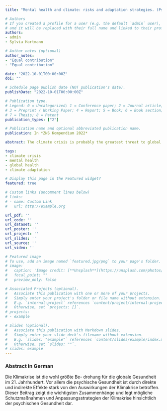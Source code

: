 ```yaml
---
title: "Mental health and climate: risks and adaptation strategies. (Psyche und Klima: Risiken und Anpassungsstrategien)"

# Authors
# If you created a profile for a user (e.g. the default `admin` user), write the username (folder name) here 
# and it will be replaced with their full name and linked to their profile.
authors:
- admin
- Sylvia Hartmann

# Author notes (optional)
author_notes:
- "Equal contribution"
- "Equal contribution"

date: "2022-10-01T00:00:00Z"
doi: ""

# Schedule page publish date (NOT publication's date).
publishDate: "2022-10-01T00:00:00Z"

# Publication type.
# Legend: 0 = Uncategorized; 1 = Conference paper; 2 = Journal article;
# 3 = Preprint / Working Paper; 4 = Report; 5 = Book; 6 = Book section;
# 7 = Thesis; 8 = Patent
publication_types: ["2"]

# Publication name and optional abbreviated publication name.
publication: In *ZNS Kompendium 2022*

abstract: The climate crisis is probably the greatest threat to global health in the 21st century. Especially mental health is strongly affected by direct and indirect effects of the climate crisis. This article shows the most important connections and presents possible protective measures and adaptation strategies of the climate crisis with regard to mental health. 

tags: 
- climate crisis
- mental health
- global health
- climate adaptation

# Display this page in the Featured widget?
featured: true

# Custom links (uncomment lines below)
# links:
# - name: Custom Link
#   url: http://example.org

url_pdf: ''
url_code: ''
url_dataset: ''
url_poster: ''
url_project: ''
url_slides: ''
url_source: ''
url_video: ''

# Featured image
# To use, add an image named `featured.jpg/png` to your page's folder. 
# image:
#   caption: 'Image credit: [**Unsplash**](https://unsplash.com/photos/pLCdAaMFLTE)'
#   focal_point: ""
#   preview_only: false

# Associated Projects (optional).
#   Associate this publication with one or more of your projects.
#   Simply enter your project's folder or file name without extension.
#   E.g. `internal-project` references `content/project/internal-project/index.md`.
#   Otherwise, set `projects: []`.
# projects:
# - example

# Slides (optional).
#   Associate this publication with Markdown slides.
#   Simply enter your slide deck's filename without extension.
#   E.g. `slides: "example"` references `content/slides/example/index.md`.
#   Otherwise, set `slides: ""`.
# slides: example
---
```

<!---
Supplementary notes can be added here, including [code, math, and images](https://wowchemy.com/docs/writing-markdown-latex/).
--->

### Abstract in German
Die Klimakrise ist die wohl größte Be- drohung für die globale Gesundheit im 21. Jahrhundert. Vor allem die psychische Gesundheit ist durch direkte und indirekte Effekte stark von den Auswirkungen der Klimakrise betroffen. Dieser Beitrag zeigt die wichtigsten Zusammenhänge und legt mögliche Schutzmaßnahmen und Anpassungsstrategien der Klimakrise hinsichtlich der psychischen Gesundheit dar.
